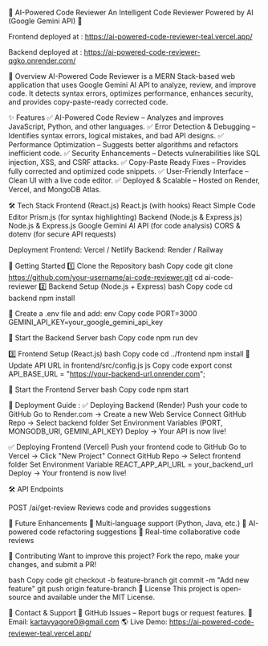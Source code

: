 🚀 AI-Powered Code Reviewer
An Intelligent Code Reviewer Powered by AI (Google Gemini API) 🚀

Frontend deployed at : https://ai-powered-code-reviewer-teal.vercel.app/

Backend deployed at : https://ai-powered-code-reviewer-qgko.onrender.com/

📌 Overview
AI-Powered Code Reviewer is a MERN Stack-based web application that uses Google Gemini AI API to analyze, review, and improve code. It detects syntax errors, optimizes performance, enhances security, and provides copy-paste-ready corrected code.

✨ Features
✅ AI-Powered Code Review – Analyzes and improves JavaScript, Python, and other languages.
✅ Error Detection & Debugging – Identifies syntax errors, logical mistakes, and bad API designs.
✅ Performance Optimization – Suggests better algorithms and refactors inefficient code.
✅ Security Enhancements – Detects vulnerabilities like SQL injection, XSS, and CSRF attacks.
✅ Copy-Paste Ready Fixes – Provides fully corrected and optimized code snippets.
✅ User-Friendly Interface – Clean UI with a live code editor.
✅ Deployed & Scalable – Hosted on Render, Vercel, and MongoDB Atlas.

🛠️ Tech Stack
Frontend (React.js)
React.js (with hooks)
React Simple Code Editor
Prism.js (for syntax highlighting)
Backend (Node.js & Express.js)
Node.js & Express.js
Google Gemini AI API (for code analysis)
CORS & dotenv (for secure API requests)

Deployment
Frontend: Vercel / Netlify
Backend: Render / Railway

🚀 Getting Started
1️⃣ Clone the Repository
bash
Copy code
git clone https://github.com/your-username/ai-code-reviewer.git
cd ai-code-reviewer
2️⃣ Backend Setup (Node.js + Express)
bash
Copy code
cd backend
npm install

🔹 Create a .env file and add:
env
Copy code
PORT=3000
GEMINI_API_KEY=your_google_gemini_api_key

🔹 Start the Backend Server
bash
Copy code
npm run dev

3️⃣ Frontend Setup (React.js)
bash
Copy code
cd ../frontend
npm install
🔹 Update API URL in frontend/src/config.js
js
Copy code
export const API_BASE_URL = "https://your-backend-url.onrender.com";

🔹 Start the Frontend Server
bash
Copy code
npm start

🚀 Deployment Guide :
✅ Deploying Backend (Render)
Push your code to GitHub
Go to Render.com → Create a new Web Service
Connect GitHub Repo → Select backend folder
Set Environment Variables (PORT, MONGODB_URI, GEMINI_API_KEY)
Deploy → Your API is now live!

✅ Deploying Frontend (Vercel)
Push your frontend code to GitHub
Go to Vercel → Click "New Project"
Connect GitHub Repo → Select frontend folder
Set Environment Variable REACT_APP_API_URL = your_backend_url
Deploy → Your frontend is now live!

🛠️ API Endpoints

POST  /ai/get-review  Reviews code and provides suggestions

📌 Future Enhancements
🚀 Multi-language support (Python, Java, etc.)
🚀 AI-powered code refactoring suggestions
🚀 Real-time collaborative code reviews

🤝 Contributing
Want to improve this project? Fork the repo, make your changes, and submit a PR!

bash
Copy code
git checkout -b feature-branch
git commit -m "Add new feature"
git push origin feature-branch
📜 License
This project is open-source and available under the MIT License.

📢 Contact & Support
💬 GitHub Issues – Report bugs or request features.
📧 Email: kartavyagore0@gmail.com
🌎 Live Demo: https://ai-powered-code-reviewer-teal.vercel.app/
